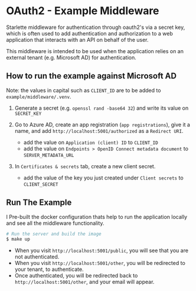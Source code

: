 # OAuth2 - Example Middleware

Starlette middleware for authentication through oauth2's via a secret key, which
is often used to add authentication and authorization to a web application that
interacts with an API on behalf of the user.

This middleware is intended to be used when the application relies on an
external tenant (e.g. Microsoft AD) for authentication.

## How to run the example against Microsoft AD

Note: the values in capital such as `CLIENT_ID` are to be added to
`example/middleware/.venv`.

1. Generate a secret (e.g. `openssl rand -base64 32`) and write its value on
   `SECRET_KEY`

2. Go to Azure AD, create an app registration (`app registrations`), give it a
   name, and add `http://localhost:5001/authorized` as a `Redirect URI`.

   - add the value on `Application (client) ID` to `CLIENT_ID`
   - add the value on `Endpoints > OpenID Connect metadata document` to
     `SERVER_METADATA_URL`

3. In `Certificates & secrets` tab, create a new client secret.
   - add the value of the key you just created under `Client secrets` to
     `CLIENT_SECRET`

## Run The Example

I Pre-built the docker configuration thats help to run the application locally
and see all the middleware functionality.

```bash
# Run the server and build the image
$ make up
```

- When you visit `http://localhost:5001/public`, you will see that you are not
  authenticated.
- When you visit `http://localhost:5001/other`, you will be redirected to your
  tenant, to authenticate.
- Once authenticated, you will be redirected back to
  `http://localhost:5001/other`, and your email will appear.
